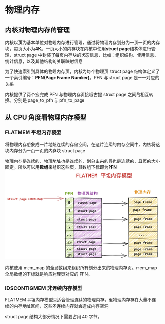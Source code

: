 # 物理内存
## 内核对物理内存的管理
内核以**页**为基本单位对物理内存进行管理，通过将物理内存划分为一页一页的内存块，每页大小为**4K**。一页大小的内存块在内核中使用**struct page**结构体进行管理，struct page 中封装了每页内存块的状态信息，比如：组织结构、使用信息、统计信息，以及其他结构的关联映射信息

为了快速索引到具体的物理内存页，内核为每个物理页 struct page 结构体定义了一个索引编号：**PFN(Page Frame Number)**。PFN 与 struct page 是一一对应的关系

内核提供了两个宏完成 PFN 与物理内存页接哦古提 struct page 之间的相互转换。分别是 page_to_pfn 与 pfn_to_page

## 从 CPU 角度看物理内存模型
### FLATMEM 平坦内存模型
将物理内存想象成一片地址连续的存储空间，在这片连续的内存空间中，内核将这块内存分为一页一页的内存块 struct page

物理内存是连续的，物理地址也是连续的，划分出来的页也是连续的，且页的大小固定。所以可以用**数组**来组织这些页，其数组下标即为**PFN**
![flatmem](./img/flatmem.png)

内核使用 mem_map 的全局数组来组织所有划分出来的物理内存页。mem_map 全局数组的下标就是响应物理页对应的 PFN。

### IDSCONTIGMEM 非连续内存模型
FLATMEM 平坦内存模型只适合管理连续的物理内存，但物理内存存在大量不连续的内存地址区间，这些不连续内存就会造成内存空洞

struct page 结构大部分情况下需要占用 40 字节。